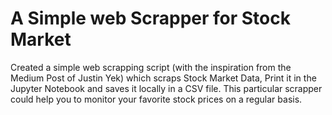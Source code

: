 # A Simple web Scrapper for Stock Market
Created a simple web scrapping script (with the inspiration from the Medium Post of Justin Yek) which scraps Stock Market Data, Print it in the Jupyter Notebook and saves it locally in a CSV file.
This particular scrapper could help you to monitor your favorite stock prices on a regular basis.

